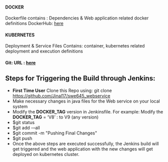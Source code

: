 
#### DOCKER
Dockerfile contains : Dependencies & Web application related docker definitions
DockerHub: [here](https://hub.docker.com/repository/docker/jinal0217/hw3_backend)

#### KUBERNETES
Deployment & Service Files Contains: container, kubernetes related deployment and execution definitions

#### Git: URL : [here](https://github.com/Jinal17/swe645_webservice)


## Steps for Triggering the Build through Jenkins:

- **First Time User** Clone this Repo using: git clone https://github.com/Jinal17/swe645_webservice
- Make necessary changes in java files for the Web service on your local system
- Modify the **DOCKER_TAG** version in Jenkinsfile. For example: Modify the **DOCKER_TAG** = ‘V8’ : to V9 (any version)
- $git status
- $git add -–all
- $git commit -m "Pushing Final Changes"
- $git push
- Once the above steps are executed successfully, the Jenkins build will get triggered and the web application with the new changes will get deployed on kubernetes cluster.
